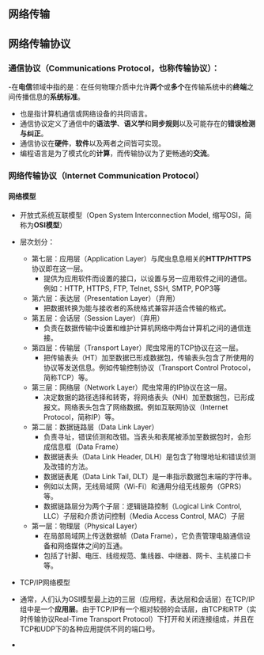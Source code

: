 ## 网络传输

## 网络传输协议
### 通信协议（Communications Protocol，也称**传输协议**）：
-在**电信**领域中指的是：在任何物理介质中允许**两个**或**多个**在传输系统中的**终端**之间传播信息的**系统标准**。  
- 也是指计算机通信或网络设备的共同语言。
- 通信协议定义了通信中的**语法学**、**语义学**和**同步规则**以及可能存在的**错误检测与纠正**。
- 通信协议在**硬件**，**软件**以及两者之间皆可实现。
- 编程语言是为了模式化的**计算**，而传输协议为了更畅通的**交流**。

### 网络传输协议（Internet Communication Protocol）
#### 网络模型
- 开放式系统互联模型（Open System Interconnection Model, 缩写OSI，简称为**OSI模型**）
- 层次划分：
  - 第七层：应用层（Application Layer）与爬虫息息相关的**HTTP/HTTPS**协议即在这一层。
    - 提供为应用软件而设置的接口，以设置与另一应用软件之间的通信。例如：HTTP, HTTPS, FTP, Telnet, SSH, SMTP, POP3等
  - 第六层：表达层（Presentation Layer）（弃用）
    - 把数据转换为能与接收者的系统格式兼容并适合传输的格式。
  - 第五层：会话层（Session Layer）（弃用）
    - 负责在数据传输中设置和维护计算机网络中两台计算机之间的通信连接。
  - 第四层：传输层（Transport Layer）爬虫常用的TCP协议在这一层。
    - 把传输表头（HT）加至数据已形成数据包，传输表头包含了所使用的协议等发送信息。例如传输控制协议（Transport Control Protocol，简称TCP）等。
  - 第三层：网络层（Network Layer）爬虫常用的IP协议在这一层。
    - 决定数据的路径选择和转寄，将网络表头（NH）加至数据包，已形成报文。网络表头包含了网络数据。例如互联网协议（Internet Protocol，简称IP）等。
  - 第二层：数据链路层（Data Link Layer）
    - 负责寻址，错误侦测和改错。当表头和表尾被添加至数据包时，会形成信息框（Data Frame）
    - 数据链表头（Data Link Header, DLH）是包含了物理地址和错误侦测及改错的方法。
    - 数据链表尾（Data Link Tail, DLT）是一串指示数据包末端的字符串。
    - 例如以太网，无线局域网（Wi-Fi）和通用分组无线服务（GPRS）等。
    - 数据链路层分为两个子层：逻辑链路控制（Logical Link Control, LLC）子层和介质访问控制（Media Access Control, MAC）子层
  - 第一层：物理层（Physical Layer）
    - 在局部局域网上传送数据帧（Data Frame），它负责管理电脑通信设备和网络媒体之间的互通。
    - 包括了针脚、电压、线缆规范、集线器、中继器、网卡、主机接口卡等。
    
- TCP/IP网络模型
 - 通常，人们认为OSI模型最上边的三层（应用程，表达层和会话层）在TCP/IP组中是一个**应用层**。由于TCP/IP有一个相对较弱的会话层，由TCP和RTP（实时传输协议Real-Time Transport Protocol）下打开和关闭连接组成，并且在TCP和UDP下的各种应用提供不同的端口号。
 - 

